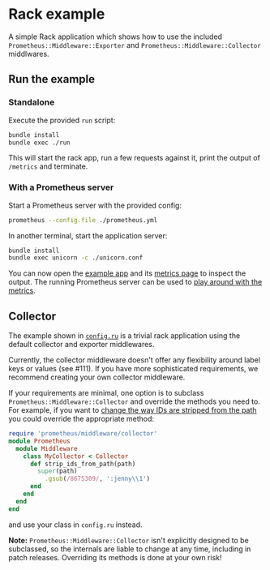 # Rack example

A simple Rack application which shows how to use the included
`Prometheus::Middleware::Exporter` and `Prometheus::Middleware::Collector`
middlwares.

## Run the example

### Standalone

Execute the provided `run` script:

```bash
bundle install
bundle exec ./run
```

This will start the rack app, run a few requests against it, print the
output of `/metrics` and terminate.

### With a Prometheus server

Start a Prometheus server with the provided config:

```bash
prometheus --config.file ./prometheus.yml
```

In another terminal, start the application server:

```bash
bundle install
bundle exec unicorn -c ./unicorn.conf
```

You can now open the [example app](http://localhost:5000/) and its [metrics
page](http://localhost:5000/metrics) to inspect the output. The running
Prometheus server can be used to [play around with the metrics][rate-query].

[rate-query]: http://localhost:9090/graph#%5B%7B%22range_input%22%3A%221h%22%2C%22expr%22%3A%22rate(http_server_requests_total%5B1m%5D)%22%2C%22tab%22%3A0%7D%5D

## Collector

The example shown in [`config.ru`](config.ru) is a trivial rack application
using the default collector and exporter middlewares.

Currently, the collector middleware doesn't offer any flexibility around label
keys or values (see #111). If you have more sophisticated requirements, we
recommend creating your own collector middleware.

If your requirements are minimal, one option is to subclass
`Prometheus::Middleware::Collector` and override the methods you need to. For
example, if you want to [change the way IDs are stripped from the
path](https://github.com/prometheus/client_ruby/blob/982fe2e3c37e2940d281573c7689224152dd791f/lib/prometheus/middleware/collector.rb#L97-L101)
you could override the appropriate method:

```Ruby
require 'prometheus/middleware/collector'
module Prometheus
  module Middleware
    class MyCollector < Collector
      def strip_ids_from_path(path)
        super(path)
          .gsub(/8675309/, ':jenny\\1')
      end
    end
  end
end
```

and use your class in `config.ru` instead.

**Note:** `Prometheus::Middleware::Collector` isn't explicitly designed to be
subclassed, so the internals are liable to change at any time, including in
patch releases. Overriding its methods is done at your own risk!
